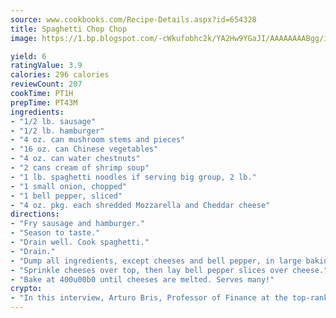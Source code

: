```yaml
---
source: www.cookbooks.com/Recipe-Details.aspx?id=654328
title: Spaghetti Chop Chop
image: https://1.bp.blogspot.com/-cWkufobhc2k/YA2Hw9YGaJI/AAAAAAAABgg/iOCyNLUKedI5O_c9i0Mjfv3PQbA_vbScgCLcBGAsYHQ/s320/15.png

yield: 6
ratingValue: 3.9
calories: 296 calories
reviewCount: 207
cookTime: PT1H
prepTime: PT43M
ingredients:
- "1/2 lb. sausage"
- "1/2 lb. hamburger"
- "4 oz. can mushroom stems and pieces"
- "16 oz. can Chinese vegetables"
- "4 oz. can water chestnuts"
- "2 cans cream of shrimp soup"
- "1 lb. spaghetti noodles if serving big group, 2 lb."
- "1 small onion, chopped"
- "1 bell pepper, sliced"
- "4 oz. pkg. each shredded Mozzarella and Cheddar cheese"
directions:
- "Fry sausage and hamburger."
- "Season to taste."
- "Drain well. Cook spaghetti."
- "Drain."
- "Dump all ingredients, except cheeses and bell pepper, in large baking pan. Mix so everything is evenly dispersed."
- "Sprinkle cheeses over top, then lay bell pepper slices over cheese."
- "Bake at 400u00b0 until cheeses are melted. Serves many!"
crypto:
- "In this interview, Arturo Bris, Professor of Finance at the top-ranked business school IMD in Switzerland, analyses the risks associated with bitcoin."
---
```

